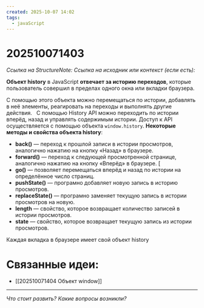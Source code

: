 ```yaml
---
created: 2025-10-07 14:02
tags:
  - javaScript
---
```

# 202510071403
*Ссылка на StructureNote:* 
*Ссылка на исходник или контекст (если есть):* 

**Объект history** в JavaScript **отвечает за историю переходов**, которые пользователь совершил в пределах одного окна или вкладки браузера.  

С помощью этого объекта можно перемещаться по истории, добавлять в неё элементы, реагировать на переходы и выполнять другие действия.  
С помощью History API можно переходить по истории вперёд, назад и управлять содержимым истории. Доступ к API осуществляется с помощью объекта `window.history`.
**Некоторые методы и свойства объекта history**:

- **back()** — переход к прошлой записи в истории просмотров, аналогично нажатию на кнопку «Назад» в браузере. 
- **forward()** — переход к следующей просмотренной странице, аналогично нажатию на кнопку «Вперёд» в браузере. [
- **go()** — позволяет перемещаться вперёд и назад по истории на определённое число страниц.  
- **pushState()** — програмно добавляет новую запись в историю просмотров.  
- **replaceState()** — програмно заменяет текущую запись в истории просмотров на новую.
- **length** — свойство, которое возвращает количество записей в истории просмотров. 
- **state** — свойство, которое возвращает текущую запись из истории просмотров.  

Каждая вкладка в браузере имеет свой объект history
# Связанные идеи:
* [[202510071404 Объект window]]
---

*Что стоит развить? Какие вопросы возникли?*